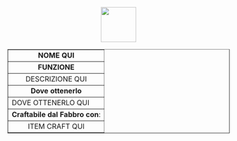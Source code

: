 <p align="center"> <img width="80" height="80" src="LINK IMMAGINE QUI">
</p>
  
<table border="1" cellpadding="4" cellspacing="0" width="100%"><tbody>

<tr>
<td><div align="center"><b> NOME QUI </b></td>
</tr>

<tr>
<td><div align="center"><b>FUNZIONE</b> </td>
</tr>

<tr>
<td><div align="center"> DESCRIZIONE QUI </td>
</tr>

<tr>
<td><div align="center"><b>Dove ottenerlo</b> </td>
</tr

<tr>
<td><div align="left"> DOVE OTTENERLO QUI </td>
</tr>

<tr>
<td><div align="center"><b> Craftabile dal Fabbro con</b>:</div></td>
</tr>

<tr>
<td><div align="center"> ITEM CRAFT QUI </td>
</tr>


</table>
